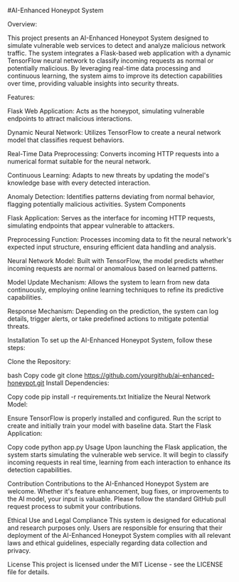 #AI-Enhanced Honeypot System

Overview:

This project presents an AI-Enhanced Honeypot System designed to simulate vulnerable web services to detect and analyze malicious network traffic. The system integrates a Flask-based web application with a dynamic TensorFlow neural network to classify incoming requests as normal or potentially malicious. By leveraging real-time data processing and continuous learning, the system aims to improve its detection capabilities over time, providing valuable insights into security threats.

Features:

Flask Web Application: Acts as the honeypot, simulating vulnerable endpoints to attract malicious interactions.

Dynamic Neural Network: Utilizes TensorFlow to create a neural network model that classifies request behaviors.

Real-Time Data Preprocessing: Converts incoming HTTP requests into a numerical format suitable for the neural network.

Continuous Learning: Adapts to new threats by updating the model's knowledge base with every detected interaction.

Anomaly Detection: Identifies patterns deviating from normal behavior, flagging potentially malicious activities.
System Components

Flask Application: Serves as the interface for incoming HTTP requests, simulating endpoints that appear vulnerable to attackers.

Preprocessing Function: Processes incoming data to fit the neural network's expected input structure, ensuring efficient data handling and analysis.

Neural Network Model: Built with TensorFlow, the model predicts whether incoming requests are normal or anomalous based on learned patterns.

Model Update Mechanism: Allows the system to learn from new data continuously, employing online learning techniques to refine its predictive capabilities.

Response Mechanism: Depending on the prediction, the system can log details, trigger alerts, or take predefined actions to mitigate potential threats.

Installation
To set up the AI-Enhanced Honeypot System, follow these steps:

Clone the Repository:

bash
Copy code
git clone https://github.com/yourgithub/ai-enhanced-honeypot.git
Install Dependencies:

Copy code
pip install -r requirements.txt
Initialize the Neural Network Model:

Ensure TensorFlow is properly installed and configured.
Run the script to create and initially train your model with baseline data.
Start the Flask Application:

Copy code
python app.py
Usage
Upon launching the Flask application, the system starts simulating the vulnerable web service. It will begin to classify incoming requests in real time, learning from each interaction to enhance its detection capabilities.

Contribution
Contributions to the AI-Enhanced Honeypot System are welcome. Whether it's feature enhancement, bug fixes, or improvements to the AI model, your input is valuable. Please follow the standard GitHub pull request process to submit your contributions.

Ethical Use and Legal Compliance
This system is designed for educational and research purposes only. Users are responsible for ensuring that their deployment of the AI-Enhanced Honeypot System complies with all relevant laws and ethical guidelines, especially regarding data collection and privacy.

License
This project is licensed under the MIT License - see the LICENSE file for details.

